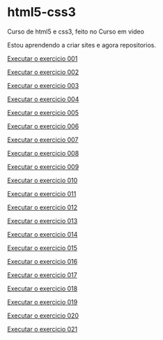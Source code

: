 # html5-css3
 Curso de html5 e css3, feito no Curso em video

 Estou aprendendo a criar sites e agora repositorios.

 <a href="https://gutozino.github.io/html5-css3/exercicios/ex001/index.html">Executar o exercicio 001</a>

 <a href="https://gutozino.github.io/html5-css3/exercicios/ex002/index.html">Executar o exercicio 002</a>

 <a href="https://gutozino.github.io/html5-css3/exercicios/ex003/index.html">Executar o exercicio 003</a>

 <a href="https://gutozino.github.io/html5-css3/exercicios/ex004/index.html">Executar o exercicio 004</a>

 <a href="https://gutozino.github.io/html5-css3/exercicios/ex005/index.html">Executar o exercicio 005</a>

 <a href="https://gutozino.github.io/html5-css3/exercicios/ex006/index.html">Executar o exercicio 006</a>

 <a href="https://gutozino.github.io/html5-css3/exercicios/ex007/index.html">Executar o exercicio 007</a>

 <a href="https://gutozino.github.io/html5-css3/exercicios/ex008/index.html">Executar o exercicio 008</a>

 <a href="https://gutozino.github.io/html5-css3/exercicios/ex009/index.html">Executar o exercicio 009</a>

 <a href="https://gutozino.github.io/html5-css3/exercicios/ex010/index.html">Executar o exercicio 010</a>

 <a href="https://gutozino.github.io/html5-css3/exercicios/ex011/index.html">Executar o exercicio 011</a>

 <a href="https://gutozino.github.io/html5-css3/exercicios/ex012/index.html">Executar o exercicio 012</a>

 <a href="https://gutozino.github.io/html5-css3/exercicios/ex013/index.html">Executar o exercicio 013</a>

 <a href="https://gutozino.github.io/html5-css3/exercicios/ex014/index.html">Executar o exercicio 014</a>

 <a href="https://gutozino.github.io/html5-css3/exercicios/ex015/index.html">Executar o exercicio 015</a>

 <a href="https://gutozino.github.io/html5-css3/exercicios/ex016/index.html">Executar o exercicio 016</a>

 <a href="https://gutozino.github.io/html5-css3/exercicios/ex017/index.html">Executar o exercicio 017</a>

 <a href="https://gutozino.github.io/html5-css3/exercicios/ex018/index.html">Executar o exercicio 018</a>

 <a href="https://gutozino.github.io/html5-css3/exercicios/ex019/index.html">Executar o exercicio 019</a>

 <a href="https://gutozino.github.io/html5-css3/exercicios/ex020/index.html">Executar o exercicio 020</a>

 <a href="https://gutozino.github.io/html5-css3/exercicios/ex021/index.html">Executar o exercicio 021</a>